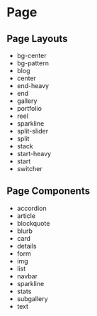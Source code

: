 # Page

## Page Layouts

- bg-center
- bg-pattern
- blog
- center
- end-heavy
- end
- gallery
- portfolio
- reel
- sparkline
- split-slider
- split
- stack
- start-heavy
- start
- switcher

## Page Components

- accordion
- article
- blockquote
- blurb
- card
- details
- form
- img
- list
- navbar
- sparkline
- stats
- subgallery
- text